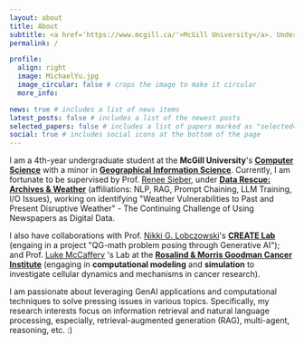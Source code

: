 ```yaml
---
layout: about
title: About
subtitle: <a href='https://www.mcgill.ca/'>McGill University</a>. Undergraduate Research Assistant | AI FOR SOCIAL GOOD
permalink: /

profile:
  align: right
  image: MichaelYu.jpg
  image_circular: false # crops the image to make it circular
  more_info:

news: true # includes a list of news items
latest_posts: false # includes a list of the newest posts
selected_papers: false # includes a list of papers marked as "selected={true}"
social: true # includes social icons at the bottom of the page
---
```


I am a 4th-year undergraduate student at the **McGill University**'s [**Computer Science**](https://www.cs.mcgill.ca/) with a minor in [**Geographical Information Science**](https://gic.geog.mcgill.ca/). Currently, I am fortunate to be supervised by Prof. [Renee Sieber](https://www.mcgill.ca/geography/people-0/sieber), under [**Data Rescue: Archives & Weather**](https://draw.geog.mcgill.ca/en/) (affiliations: NLP, RAG, Prompt Chaining, LLM Training, I/O Issues), working on identifying "Weather Vulnerabilities to Past and Present Disruptive Weather" - The Continuing Challenge of Using Newspapers as Digital Data.

I also have collaborations with Prof. [Nikki G. Lobczowski](https://www.nikkilobczowski.com/home)'s [**CREATE Lab**](https://www.nikkilobczowski.com/create-lab) (engaing in a project "QG-math problem posing through Generative AI"); and Prof. [Luke McCaffery](https://mccaffreylab.mcgill.ca/) 's Lab at the [**Rosalind & Morris Goodman Cancer Institute**](https://www.mcgill.ca/gci/) (engaging in **computational modeling** and **simulation** to investigate cellular dynamics and mechanisms in cancer research).

I am passionate about leveraging GenAI applications and computational techniques to solve pressing issues in various topics. Specifically, my research interests focus on information retrieval and natural language processing, especially, retrieval-augmented generation (RAG), multi-agent, reasoning, etc. :)
